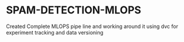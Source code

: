 # SPAM-DETECTION-MLOPS
Created Complete MLOPS pipe line and working around it using dvc for experiment tracking and data versioning
